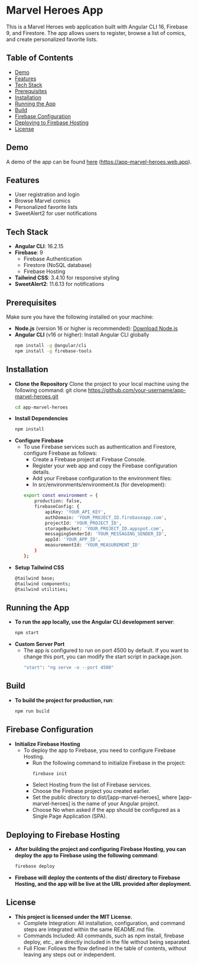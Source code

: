 # Marvel Heroes App

This is a Marvel Heroes web application built with Angular CLI 16, Firebase 9, and Firestore. The app allows users to register, browse a list of comics, and create personalized favorite lists.

## Table of Contents

- [Demo](#demo)
- [Features](#features)
- [Tech Stack](#tech-stack)
- [Prerequisites](#prerequisites)
- [Installation](#installation)
- [Running the App](#running-the-app)
- [Build](#build)
- [Firebase Configuration](#firebase-configuration)
- [Deploying to Firebase Hosting](#deploying-to-firebase-hosting)
- [License](#license)

## Demo

A demo of the app can be found [here](#https://app-marvel-heroes.web.app) (https://app-marvel-heroes.web.app).

## Features

- User registration and login
- Browse Marvel comics
- Personalized favorite lists
- SweetAlert2 for user notifications

## Tech Stack

- **Angular CLI**: 16.2.15
- **Firebase**: 9
  - Firebase Authentication
  - Firestore (NoSQL database)
  - Firebase Hosting
- **Tailwind CSS**: 3.4.10 for responsive styling
- **SweetAlert2**: 11.6.13 for notifications

## Prerequisites

Make sure you have the following installed on your machine:

- **Node.js** (version 16 or higher is recommended): [Download Node.js](https://nodejs.org/)
- **Angular CLI** (v16 or higher): Install Angular CLI globally
  ```bash
  npm install -g @angular/cli
  npm install -g firebase-tools

## Installation
- **Clone the Repository**
    Clone the project to your local machine using the following command:
    git clone https://github.com/your-username/app-marvel-heroes.git
    ```bash
    cd app-marvel-heroes
- **Install Dependencies**
    ```bash
    npm install
- **Configure Firebase**
    - To use Firebase services such as authentication and Firestore, configure Firebase as follows:
       - Create a Firebase project at Firebase Console.
       - Register your web app and copy the Firebase configuration details.
       - Add your Firebase configuration to the environment files:
       - In src/environments/environment.ts (for development):
        ```bash
        export const environment = {
            production: false,
            firebaseConfig: {
                apiKey: 'YOUR_API_KEY',
                authDomain: 'YOUR_PROJECT_ID.firebaseapp.com',
                projectId: 'YOUR_PROJECT_ID',
                storageBucket: 'YOUR_PROJECT_ID.appspot.com',
                messagingSenderId: 'YOUR_MESSAGING_SENDER_ID',
                appId: 'YOUR_APP_ID',
                measurementId: 'YOUR_MEASUREMENT_ID'
            }
        };
- **Setup Tailwind CSS**
    ```bash
    @tailwind base;
    @tailwind components;
    @tailwind utilities;

## Running the App
- **To run the app locally, use the Angular CLI development server**:
    ```bash
    npm start

- **Custom Server Port**
    - The app is configured to run on port 4500 by default. If you want to change this port, you can modify the start script in package.json.
        ```bash
        "start": "ng serve -o --port 4500"

## Build
- **To build the project for production, run**:
    ```bash
    npm run build

## Firebase Configuration
- **Initialize Firebase Hosting**
    - To deploy the app to Firebase, you need to configure Firebase Hosting.
        - Run the following command to initialize Firebase in the project:
            ```bash
            firebase init
        - Select Hosting from the list of Firebase services.
        - Choose the Firebase project you created earlier.
        - Set the public directory to dist/[app-marvel-heroes], where [app-marvel-heroes] is the name of your Angular project.
        - Choose No when asked if the app should be configured as a Single Page Application (SPA).

## Deploying to Firebase Hosting
- **After building the project and configuring Firebase Hosting, you can deploy the app to Firebase using the following command**:
    ```bash
    firebase deploy
- **Firebase will deploy the contents of the dist/ directory to Firebase Hosting, and the app will be live at the URL provided after deployment.**

## License
- **This project is licensed under the MIT License.**
    - Complete Integration: All installation, configuration, and command steps are integrated within the same README.md file.
    - Commands Included: All commands, such as npm install, firebase deploy, etc., are directly included in the file without being separated.
    - Full Flow: Follows the flow defined in the table of contents, without leaving any steps out or independent.
